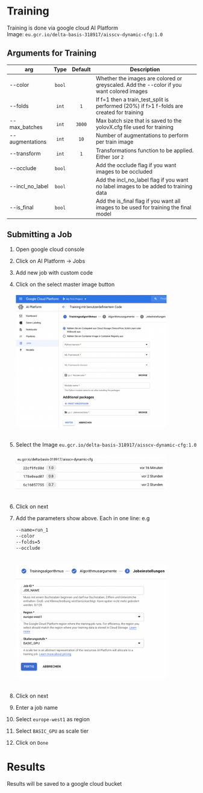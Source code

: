 # Training

Training is done via google cloud AI Platform
<br>
Image: `eu.gcr.io/delta-basis-318917/aisscv-dynamic-cfg:1.0`

## Arguments for Training

| arg             |  Type  | Default | Description                                                                               |
| --------------- | :----: | :-----: | ----------------------------------------------------------------------------------------- |
| --color         | `bool` |         | Whether the images are colored or greyscaled. Add the --color if you want colored images  |
| --folds         | `int`  |   `1`   | If f=1 then a train_test_split is performed (20%) if f>1 f-folds are created for training |
| --max_batches   | `int`  | `3000`  | Max batch size that is saved to the yolovX.cfg file used for training                     |
| --augmentations | `int`  |  `10`   | Number of augmentations to perform per train image                                        |
| --transform     | `int`  |   `1`   | Transformations function to be applied. Either `1`or `2`                                  |
| --occlude       | `bool` |         | Add the occlude flag if you want images to be occluded                                    |
| --incl_no_label | `bool` |         | Add the incl_no_label flag if you want no label images to be added to training data       |
| --is_final      | `bool` |         | Add the is_final flag if you want all images to be used for training the final model      |

## Submitting a Job

1. Open google cloud console
2. Click on AI Platform -> Jobs
3. Add new job with custom code
4. Click on the select master image button<br>
   <img src="./img/add_job_1.png" width=400 style="margin-top:20px; margin-bottom: 20px" />
5. Select the Image `eu.gcr.io/delta-basis-318917/aisscv-dynamic-cfg:1.0`<br>
   <img src="./img/add_job_2.png" width=400 style="margin-top:20px; margin-bottom: 20px" />
6. Click on next
7. Add the parameters show above. Each in one line: e.g

    ```
    --name=run_1
    --color
    --folds=5
    --occlude
    ```

    <img src="./img/add_job_3.png" width=400 style="margin-top:20px; margin-bottom: 20px" />

8. Click on next
9. Enter a job name
10. Select `europe-west1` as region
11. Select `BASIC_GPU` as scale tier
12. Click on `Done`

# Results

Results will be saved to a google cloud bucket
